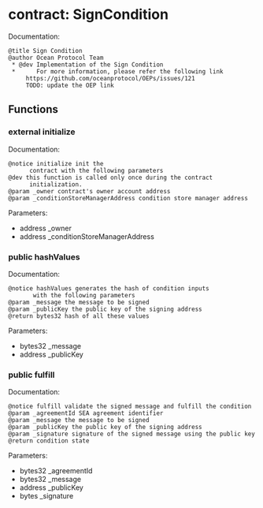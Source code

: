
# contract: SignCondition

Documentation:
```
@title Sign Condition
@author Ocean Protocol Team
 * @dev Implementation of the Sign Condition
 *      For more information, please refer the following link
     https://github.com/oceanprotocol/OEPs/issues/121
     TODO: update the OEP link 
```

## Functions

### external initialize

Documentation:

```
@notice initialize init the 
      contract with the following parameters
@dev this function is called only once during the contract
      initialization.
@param _owner contract's owner account address
@param _conditionStoreManagerAddress condition store manager address
```
Parameters:
* address _owner
* address _conditionStoreManagerAddress

### public hashValues

Documentation:

```
@notice hashValues generates the hash of condition inputs 
       with the following parameters
@param _message the message to be signed
@param _publicKey the public key of the signing address
@return bytes32 hash of all these values 
```
Parameters:
* bytes32 _message
* address _publicKey

### public fulfill

Documentation:

```
@notice fulfill validate the signed message and fulfill the condition
@param _agreementId SEA agreement identifier
@param _message the message to be signed
@param _publicKey the public key of the signing address
@param _signature signature of the signed message using the public key
@return condition state
```
Parameters:
* bytes32 _agreementId
* bytes32 _message
* address _publicKey
* bytes _signature
